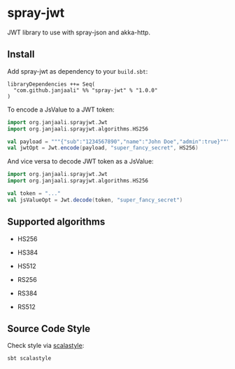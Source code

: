 # spray-jwt
JWT library to use with spray-json and akka-http.

## Install
Add spray-jwt as dependency to your `build.sbt`:

```sbtshell
libraryDependencies ++= Seq(
  "com.github.janjaali" %% "spray-jwt" % "1.0.0"
)
```

To encode a JsValue to a JWT token:
```scala
import org.janjaali.sprayjwt.Jwt
import org.janjaali.sprayjwt.algorithms.HS256

val payload = """{"sub":"1234567890","name":"John Doe","admin":true}"""
val jwtOpt = Jwt.encode(payload, "super_fancy_secret", HS256)
```

And vice versa to decode JWT token as a JsValue:
```scala
import org.janjaali.sprayjwt.Jwt
import org.janjaali.sprayjwt.algorithms.HS256

val token = "..."
val jsValueOpt = Jwt.decode(token, "super_fancy_secret")
```

## Supported algorithms
- HS256
- HS384
- HS512

- RS256
- RS384
- RS512

## Source Code Style
Check style via [scalastyle](http://www.scalastyle.org/):

```sbtshell
sbt scalastyle
```

